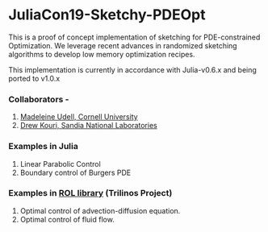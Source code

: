 # JuliaCon19-Sketchy-PDEOpt

This is a proof of concept implementation of sketching for PDE-constrained Optimization. 
We leverage recent advances in randomized sketching algorithms to develop low memory optimization recipes. 

This implementation is currently in accordance with Julia-v0.6.x and being ported to v1.0.x

### Collaborators - 
1. [Madeleine Udell, Cornell University](https://people.orie.cornell.edu/mru8/)
2. [Drew Kouri, Sandia National Laboratories](https://cfwebprod.sandia.gov/cfdocs/CompResearch/templates/insert/profile.cfm?dpkouri)

### Examples in Julia
1. Linear Parabolic Control
2. Boundary control of Burgers PDE

### Examples in [ROL library](https://github.com/trilinos/Trilinos/tree/master/packages/rol) (Trilinos Project)
1. Optimal control of advection-diffusion equation. 
2. Optimal control of fluid flow. 
